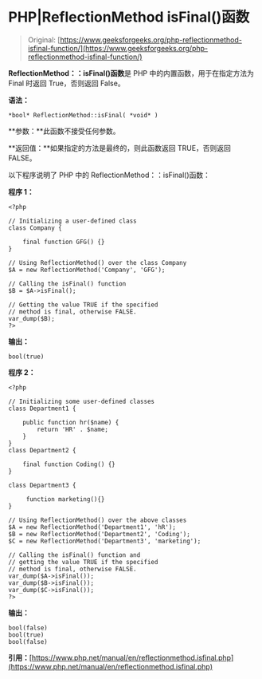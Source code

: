 # PHP|ReflectionMethod isFinal()函数

> Original: [https://www.geeksforgeeks.org/php-reflectionmethod-isfinal-function/](https://www.geeksforgeeks.org/php-reflectionmethod-isfinal-function/)

**ReflectionMethod：：isFinal()函数**是 PHP 中的内置函数，用于在指定方法为 Final 时返回 True，否则返回 False。

**语法：**

```
*bool* ReflectionMethod::isFinal( *void* )
```

**参数：**此函数不接受任何参数。

**返回值：**如果指定的方法是最终的，则此函数返回 TRUE，否则返回 FALSE。

以下程序说明了 PHP 中的 ReflectionMethod：：isFinal()函数：

**程序 1：**

```
<?php

// Initializing a user-defined class
class Company {

    final function GFG() {}
}

// Using ReflectionMethod() over the class Company
$A = new ReflectionMethod('Company', 'GFG');

// Calling the isFinal() function
$B = $A->isFinal();

// Getting the value TRUE if the specified
// method is final, otherwise FALSE.
var_dump($B);
?>
```

**输出：**

```
bool(true)

```

**程序 2：**

```
<?php

// Initializing some user-defined classes
class Department1 {

    public function hr($name) {
        return 'HR' . $name;
    }
}
class Department2 {

    final function Coding() {}
}

class Department3 {

     function marketing(){}
}

// Using ReflectionMethod() over the above classes
$A = new ReflectionMethod('Department1', 'hR');
$B = new ReflectionMethod('Department2', 'Coding');
$C = new ReflectionMethod('Department3', 'marketing');

// Calling the isFinal() function and 
// getting the value TRUE if the specified
// method is final, otherwise FALSE.
var_dump($A->isFinal());
var_dump($B->isFinal());
var_dump($C->isFinal());
?>
```

**输出：**

```
bool(false)
bool(true)
bool(false)

```

**引用：**[https://www.php.net/manual/en/reflectionmethod.isfinal.php](https://www.php.net/manual/en/reflectionmethod.isfinal.php)